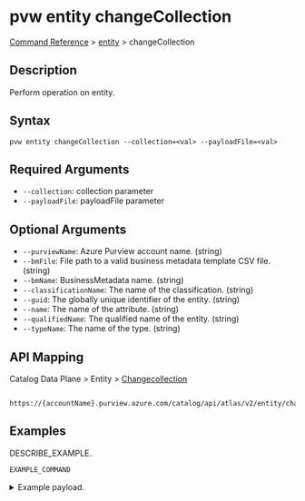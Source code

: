 # pvw entity changeCollection
[Command Reference](../../../README.md#command-reference) > [entity](./main.md) > changeCollection

## Description
Perform operation on entity.

## Syntax
```
pvw entity changeCollection --collection=<val> --payloadFile=<val>
```

## Required Arguments
- `--collection`: collection parameter
- `--payloadFile`: payloadFile parameter

## Optional Arguments
- `--purviewName`: Azure Purview account name. (string)
- `--bmFile`: File path to a valid business metadata template CSV file. (string)
- `--bmName`: BusinessMetadata name. (string)
- `--classificationName`: The name of the classification. (string)
- `--guid`: The globally unique identifier of the entity. (string)
- `--name`: The name of the attribute. (string)
- `--qualifiedName`: The qualified name of the entity. (string)
- `--typeName`: The name of the type. (string)

## API Mapping
Catalog Data Plane > Entity > [Changecollection]()
```
 https://{accountName}.purview.azure.com/catalog/api/atlas/v2/entity/changeCollection
```

## Examples
DESCRIBE_EXAMPLE.
```powershell
EXAMPLE_COMMAND
```
<details><summary>Example payload.</summary>
<p>

```json
PASTE_JSON_HERE
```
</p>
</details>
